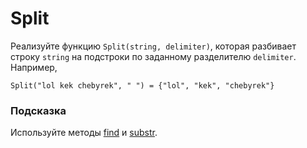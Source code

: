 # Split

Реализуйте функцию `Split(string, delimiter)`, которая разбивает строку `string` на подстроки по заданному разделителю `delimiter`. Например,
```
Split("lol kek chebyrek", " ") = {"lol", "kek", "chebyrek"}
```

### Подсказка
Используйте методы [find](https://en.cppreference.com/w/cpp/string/basic_string/find) и [substr](https://en.cppreference.com/w/cpp/string/basic_string/substr).

